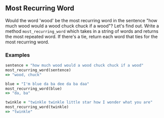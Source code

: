 ## Most Recurring Word

Would the word 'wood' be the most recurring word in the sentence "how much wood would a wood chuck chuck if a wood"? Let's find out. Write a method ```most_recurring_word``` which takes in a string of words and returns the most repeated word. If there's a tie, return each word that ties for the most recurring word.

### Examples

```ruby
sentence = "how much wood would a wood chuck chuck if a wood"
most_recurring_word(sentence)
=> "wood, chuck"

blue = "I'm blue da ba dee da ba daa"
most_recurring_word(blue)
=> "da, ba"

twinkle = "twinkle twinkle little star how I wonder what you are"
most_recurring_word(twinkle)
=> "twinkle"
